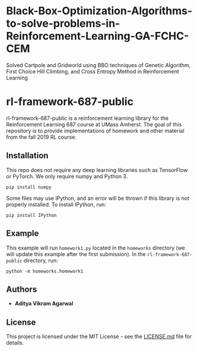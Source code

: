 # Black-Box-Optimization-Algorithms-to-solve-problems-in-Reinforcement-Learning-GA-FCHC-CEM
Solved Cartpole and Gridworld using BBO techniques of Genetic Algorithm, First Choice Hill Climbing, and Cross Entropy Method in Reinforcement Learning

# rl-framework-687-public
rl-framework-687-public is a reinforcement learning library for the Reinforcement Learning 687 course at UMass Amherst. The goal of this repository is to provide implementations of homework and other material from the fall 2019 RL course. 

## Installation

This repo does not require any deep learning libraries such as TensorFlow or PyTorch. We only require numpy and Python 3. 

```
pip install numpy
```

Some files may use IPython, and an error will be thrown if this library is not properly installed. To install IPython, run:

```
pip install IPython
```

## Example

This example will run ```homework1.py``` located in the ```homeworks``` directory (we will update this example after the first submission). In the ```rl-framework-687-public``` directory, run:

```
python -m homeworks.homework1

```

## Authors

* **Aditya Vikram Agarwal**

## License

This project is licensed under the MIT License - see the [LICENSE.md](LICENSE.md) file for details.
